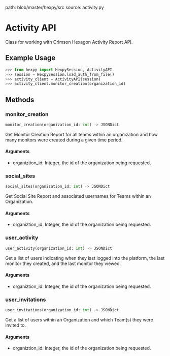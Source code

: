 path: blob/master/hexpy/src
source: activity.py

# Activity API

Class for working with Crimson Hexagon Activity Report API.

## Example Usage

```python
>>> from hexpy import HexpySession, ActivityAPI
>>> session = HexpySession.load_auth_from_file()
>>> activity_client = ActivityAPI(session)
>>> activity_client.monitor_creation(organization_id)
```

## Methods

### monitor_creation
```python
monitor_creation(organization_id: int) -> JSONDict
```
Get Monitor Creation Report for all teams within an organization and how many monitors were created during a given time period.


#### Arguments
* organiztion_id: Integer, the id of the organization being requested.

### social_sites
```python
social_sites(organization_id: int) -> JSONDict
```
Get Social Site Report and associated usernames for Teams within an Organization.

#### Arguments
* organiztion_id: Integer, the id of the organization being requested.

### user_activity
```python
user_activity(organization_id: int) -> JSONDict
```
Get a list of users indicating when they last logged into the platform, the last monitor they created, and the last monitor they viewed.

#### Arguments
* organiztion_id: Integer, the id of the organization being requested.

### user_invitations
```python
user_invitations(organization_id: int) -> JSONDict
```
Get a list of users within an Organization and which Team(s) they were invited to.

#### Arguments
* organiztion_id: Integer, the id of the organization being requested.
